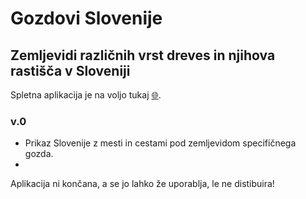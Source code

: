 # Gozdovi Slovenije

## Zemljevidi različnih vrst dreves in njihova rastišča v Sloveniji

Spletna aplikacija je na voljo tukaj [🌐](./web.html).

### v.0
* Prikaz Slovenije z mesti in cestami pod zemljevidom specifičnega gozda.
* 


Aplikacija ni končana, a se jo lahko že uporablja, le ne distibuira!